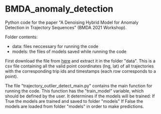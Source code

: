 # BMDA_anomaly_detection

Python code for the paper "A Denoising Hybrid Model for Anomaly Detection in Trajectory Sequences" (BMDA 2021 Workshop). 

Folder contents: 

* data: files neccessary for running the code 
* models: the files of models saved while running the code

First download the file from [here](https://www.dropbox.com/s/jis8cgnb7vglvvc/data.zip?dl=0) and extract it in the folder "data". This is a csv file containing all the valid point coordinates (lng, lat) of all trajectories with the corresponding trip ids and timestamps (each row corresponds to a point).

The file "trajectory_outlier_detect_main.py" contains the main function for running the code. This function has the "train_model" variable, which should be defined by the user. It determines if the models will be trained: If True the models are trained and saved to folder "models" If False the models are loaded from folder "models" in order to make predictions.
